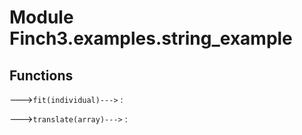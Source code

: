 Module Finch3.examples.string_example
=====================================

Functions
---------

--->`fit(individual)--->`
:   

--->`translate(array)--->`
: